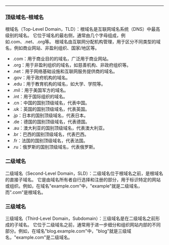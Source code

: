 <article-title title="域名"></article-title>

<article-meta created="2024年01月23日" updated="2024年01月23日"></article-meta>

--- 

### 顶级域名-根域名

根域名（Top-Level Domain，TLD）：根域名是互联网域名系统（DNS）中最高级别的域名。
它位于域名的最右侧，通常由几个字母组成，例如.com、.net、.org等。
根域名由互联网分配机构管理，用于区分不同类型的域名，例如商业网站、非盈利组织、国家/地区等。

* .com：用于商业目的的域名，广泛用于商业网站。
* .org：用于非盈利组织的域名，如慈善机构、非政府组织等。
* .net：用于网络基础设施和互联网服务提供商的域名。
* .gov：用于政府机构的域名。
* .edu：用于教育机构的域名，如大学、学院等。
* .mil：用于美国军方的域名。
* .int：用于国际组织的域名。
* .cn：中国的国别顶级域名，代表中国。
* .uk：英国的国别顶级域名，代表英国。
* .jp：日本的国别顶级域名，代表日本。
* .de：德国的国别顶级域名，代表德国。
* .au：澳大利亚的国别顶级域名，代表澳大利亚。
* .br：巴西的国别顶级域名，代表巴西。
* .fr：法国的国别顶级域名，代表法国。
* .ru：俄罗斯的国别顶级域名，代表俄罗斯。

### 二级域名

二级域名（Second-Level Domain，SLD）：二级域名位于根域名之前，是根域名的直接子域名。
它是由域名所有者自行选择和注册的部分，用于标识特定的网站或组织。例如，在域名"example.com"中，"example"就是二级域名，而".com"是根域名。

### 三级域名

三级域名（Third-Level Domain，Subdomain）：三级域名是在二级域名之前形成的子域名。
它位于二级域名之前，通常用于进一步细分和组织网站内部的不同部分。例如，在域名"blog.example.com"中，"blog"就是三级域名，"example.com"是二级域名。

